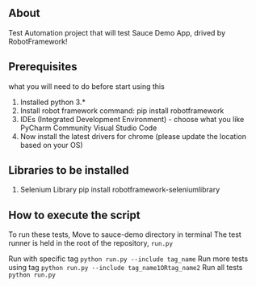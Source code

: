 ## About
Test Automation project that will test Sauce Demo App, drived by RobotFramework!

## Prerequisites
what you will need to do before start using this
1. Installed python 3.*
2. Install robot framework
   command: pip install robotframework
3. IDEs (Integrated Development Environment) - choose what you like
   PyCharm Community
   Visual Studio Code
4. Now install the latest drivers for chrome (please update the location based on your OS)


## Libraries to be installed
1. Selenium Library
    pip install robotframework-seleniumlibrary

## How to execute the script
To run these tests, Move to sauce-demo directory in terminal
The test runner is held in the root of the repository, `run.py`

Run with specific tag `python run.py --include tag_name`
Run more tests using tag  `python run.py --include tag_name1ORtag_name2`
Run all tests `python run.py`

